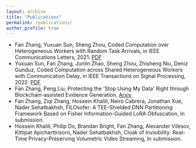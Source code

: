 ```yaml
---
layout: archive
title: "Publications"
permalink: /publications/
author_profile: true
---
```

* Fan Zhang, Yuxuan Sun, Sheng Zhou, Coded Computation over Heterogeneous Workers with Random Task Arrivals, in IEEE Communications Letters, 2021. [PDF](http://zhang-f.github.io/files/Coded_Computation_over_Heterogeneous_Workers_with_Random_Task_Arrivals.pdf)
* Yuxuan Sun, Fan Zhang, Junlin Zhao, Sheng Zhou, Zhisheng Niu, Deniz Gunduz, Coded Computation across Shared Heterogeneous
		Workers with Communication Delay, in IEEE Transactions on Signal Processing, 2022. [PDF](https://arxiv.org/pdf/2109.11246)
* Fan Zhang, Peng Liu, Protecting the 'Stop Using My Data' Right through Blockchain-assisted Evidence Generation, [Arxiv](https://arxiv.org/pdf/2406.17694)
* Fan Zhang, Ziqi Zhang, Hossein Khalili, Neiro Cabrera, Jonathan Xue, Nader Sehatbakhsh, FILOsofer: A TEE-Shielded DNN Partitioning Framework Based on Fisher Information-Guided LoRA Obfuscation, In submission.
* Hossein Khalili, Philip Do, Brandan Bright, Fan Zhang, Alexander Vilesov, Kittipat Apicharttrisorn, Nader Sehatbakhsh, Cloak of Invisibility: Real-Time Privacy-Preserving Volumetric Video Streaming, In submission.
